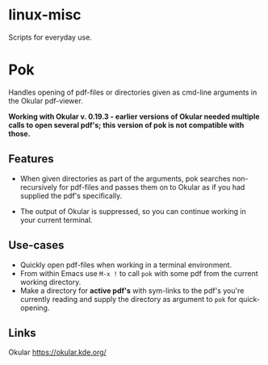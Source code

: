 linux-misc
==========

Scripts for everyday use.

# Pok 

Handles opening of pdf-files or directories given as cmd-line arguments in the 
Okular pdf-viewer.

__Working with Okular v. 0.19.3 - earlier versions of Okular needed multiple calls to open
several pdf's; this version of pok is not compatible with those.__

## Features

* When given directories as part of the arguments, pok searches non-recursively for pdf-files
and passes them on to Okular as if you had supplied the pdf's specifically.

* The output of Okular is suppressed, so you can continue working in your current terminal.

## Use-cases

* Quickly open pdf-files when working in a terminal environment.
* From within Emacs use `M-x !` to call `pok` with some pdf from the current working directory.
* Make a directory for **active pdf's** with sym-links to the pdf's you're currently reading
and supply the directory as argument to `pok` for quick-opening. 

## Links
Okular https://okular.kde.org/
